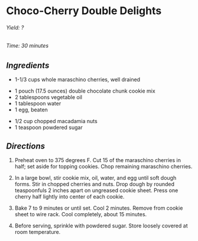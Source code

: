 # Choco-Cherry Double Delights

######  Yield: ?
######  Time: 30 minutes

##  *Ingredients*
- 1-1/3 cups whole maraschino cherries, well drained
<!---->
- 1 pouch (17.5 ounces) double chocolate chunk cookie mix
- 2 tablespoons vegetable oil
- 1 tablespoon water
- 1 egg, beaten
<!---->
- 1/2 cup chopped macadamia nuts
- 1 teaspoon powdered sugar
##  *Directions*
1. Preheat oven to 375 degrees F.  Cut 15 of the maraschino cherries in
half; set aside for topping cookies.  Chop remaining maraschino
cherries.

2. In a large bowl, stir cookie mix, oil, water, and egg until soft dough
forms.  Stir in chopped cherries and nuts.  Drop dough by rounded
teaspoonfuls 2 inches apart on ungreased cookie sheet.  Press one
cherry half lightly into center of each cookie.

3. Bake 7 to 9 minutes or until set.  Cool 2 minutes.  Remove from cookie
sheet to wire rack.  Cool completely, about 15 minutes.

4. Before serving, sprinkle with powdered sugar.  Store loosely covered
at room temperature.